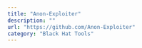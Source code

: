 ```yaml
---
title: "Anon-Exploiter"
description: ""
url: "https://github.com/Anon-Exploiter"
category: "Black Hat Tools"
---
```

